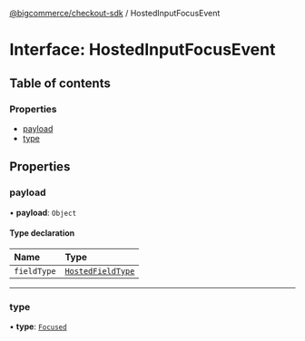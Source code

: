 [@bigcommerce/checkout-sdk](../README.md) / HostedInputFocusEvent

# Interface: HostedInputFocusEvent

## Table of contents

### Properties

- [payload](HostedInputFocusEvent.md#payload)
- [type](HostedInputFocusEvent.md#type)

## Properties

### payload

• **payload**: `Object`

#### Type declaration

| Name | Type |
| :------ | :------ |
| `fieldType` | [`HostedFieldType`](../enums/HostedFieldType.md) |

___

### type

• **type**: [`Focused`](../enums/HostedInputEventType.md#focused)
